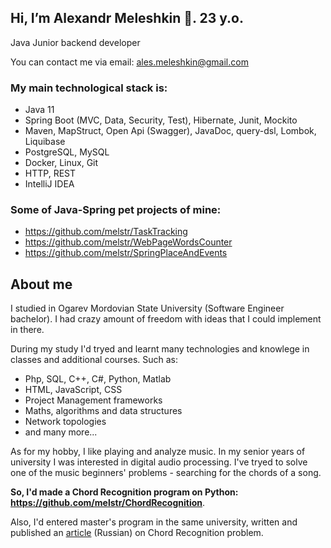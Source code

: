 ## Hi, I’m Alexandr Meleshkin 👋. 23 y.o.

Java Junior backend developer

You can contact me via email: ales.meleshkin@gmail.com

### My main technological stack is:
- Java 11
- Spring Boot (MVC, Data, Security, Test), Hibernate, Junit, Mockito
- Maven, MapStruct, Open Api (Swagger), JavaDoc, query-dsl, Lombok, Liquibase
- PostgreSQL, MySQL
- Docker, Linux, Git
- HTTP, REST
- IntelliJ IDEA


### Some of Java-Spring pet projects of mine:
- https://github.com/melstr/TaskTracking
- https://github.com/melstr/WebPageWordsCounter
- https://github.com/melstr/SpringPlaceAndEvents

## About me
I studied in Ogarev Mordovian State University (Software Engineer bachelor). I had crazy amount of freedom with ideas that
I could implement in there.

During my study I'd tryed and learnt many technologies and knowlege in classes and additional courses. Such as:
- Php, SQL, C++, C#, Python, Matlab
- HTML, JavaScript, CSS
- Project Management frameworks
- Maths, algorithms and data structures
- Network topologies
- and many more...

As for my hobby, I like playing and analyze music. In my senior years of university I was interested in digital audio processing. I've tryed to solve one of
the music beginners' problems - searching for the chords of a song.

**So, I'd made a Chord Recognition program on Python: https://github.com/melstr/ChordRecognition**.

Also, I'd entered master's program in the same university, written and published an [article](https://github.com/melstr/ChordRecognition/blob/main/article.pdf) (Russian) 
on Chord Recognition problem. 


